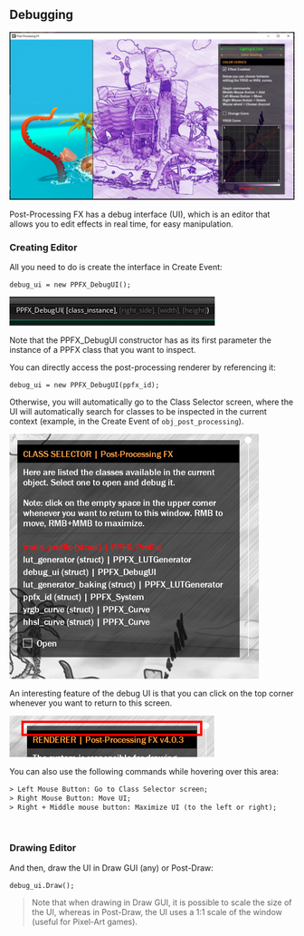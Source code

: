 
## Debugging <!-- {docsify-ignore} -->

![Post-Processing FX](./images/Debugging.png)

Post-Processing FX has a debug interface (UI), which is an editor that allows you to edit effects in real time, for easy manipulation.

### Creating Editor

All you need to do is create the interface in Create Event:
```gml
debug_ui = new PPFX_DebugUI();
```

![Post-Processing FX](./images/DebugUI.png)

Note that the PPFX_DebugUI constructor has as its first parameter the instance of a PPFX class that you want to inspect.  

You can directly access the post-processing renderer by referencing it:
```gml
debug_ui = new PPFX_DebugUI(ppfx_id);
```
Otherwise, you will automatically go to the Class Selector screen, where the UI will automatically search for classes to be inspected in the current context (example, in the Create Event of `obj_post_processing`).

![Post-Processing FX](./images/ClassSelector.png)

An interesting feature of the debug UI is that you can click on the top corner whenever you want to return to this screen. 

![Post-Processing FX](./images/ClassSelectorHomeButton.png)

You can also use the following commands while hovering over this area:
```
> Left Mouse Button: Go to Class Selector screen;
> Right Mouse Button: Move UI;
> Right + Middle mouse button: Maximize UI (to the left or right);
```

</br>

### Drawing Editor

And then, draw the UI in Draw GUI (any) or Post-Draw:

```gml
debug_ui.Draw();
```

> Note that when drawing in Draw GUI, it is possible to scale the size of the UI, whereas in Post-Draw, the UI uses a 1:1 scale of the window (useful for Pixel-Art games).
